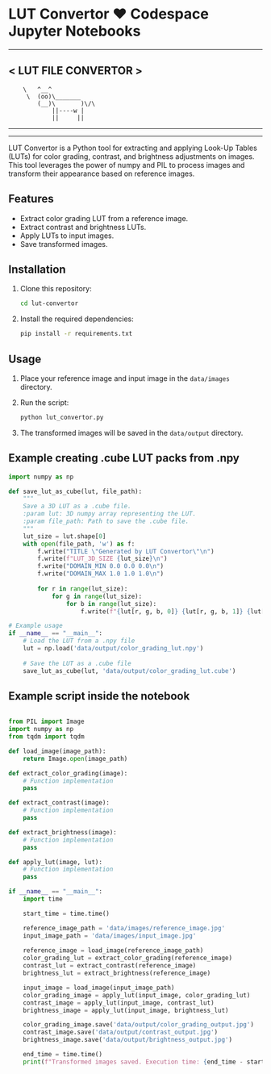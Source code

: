 # LUT Convertor  ♥️ Codespace Jupyter Notebooks

_____________________________
< LUT FILE CONVERTOR        >
-----------------------------
        \   ^__^
         \  (oo)\_______
            (__)\       )\/\
                ||----w |
                ||     ||
_____________________________
_____________________________

LUT Convertor is a Python tool for extracting and applying Look-Up Tables (LUTs) for color grading, contrast, and brightness adjustments on images. This tool leverages the power of numpy and PIL to process images and transform their appearance based on reference images.

## Features

- Extract color grading LUT from a reference image.
- Extract contrast and brightness LUTs.
- Apply LUTs to input images.
- Save transformed images.

## Installation

1. Clone this repository:
    ```sh
    cd lut-convertor
    ```

2. Install the required dependencies:
    ```sh
    pip install -r requirements.txt
    ```

## Usage

1. Place your reference image and input image in the `data/images` directory.

2. Run the script:
    ```sh
    python lut_convertor.py
    ```

3. The transformed images will be saved in the `data/output` directory.

## Example creating .cube LUT packs from .npy

```python
import numpy as np

def save_lut_as_cube(lut, file_path):
    """
    Save a 3D LUT as a .cube file.
    :param lut: 3D numpy array representing the LUT.
    :param file_path: Path to save the .cube file.
    """
    lut_size = lut.shape[0]
    with open(file_path, 'w') as f:
        f.write("TITLE \"Generated by LUT Convertor\"\n")
        f.write(f"LUT_3D_SIZE {lut_size}\n")
        f.write("DOMAIN_MIN 0.0 0.0 0.0\n")
        f.write("DOMAIN_MAX 1.0 1.0 1.0\n")
        
        for r in range(lut_size):
            for g in range(lut_size):
                for b in range(lut_size):
                    f.write(f"{lut[r, g, b, 0]} {lut[r, g, b, 1]} {lut[r, g, b, 2]}\n")

# Example usage
if __name__ == "__main__":
    # Load the LUT from a .npy file
    lut = np.load('data/output/color_grading_lut.npy')
    
    # Save the LUT as a .cube file
    save_lut_as_cube(lut, 'data/output/color_grading_lut.cube')
```


## Example script inside the notebook

```python

from PIL import Image
import numpy as np
from tqdm import tqdm

def load_image(image_path):
    return Image.open(image_path)

def extract_color_grading(image):
    # Function implementation
    pass

def extract_contrast(image):
    # Function implementation
    pass

def extract_brightness(image):
    # Function implementation
    pass

def apply_lut(image, lut):
    # Function implementation
    pass

if __name__ == "__main__":
    import time

    start_time = time.time()

    reference_image_path = 'data/images/reference_image.jpg'
    input_image_path = 'data/images/input_image.jpg'
    
    reference_image = load_image(reference_image_path)
    color_grading_lut = extract_color_grading(reference_image)
    contrast_lut = extract_contrast(reference_image)
    brightness_lut = extract_brightness(reference_image)

    input_image = load_image(input_image_path)
    color_grading_image = apply_lut(input_image, color_grading_lut)
    contrast_image = apply_lut(input_image, contrast_lut)
    brightness_image = apply_lut(input_image, brightness_lut)

    color_grading_image.save('data/output/color_grading_output.jpg')
    contrast_image.save('data/output/contrast_output.jpg')
    brightness_image.save('data/output/brightness_output.jpg')

    end_time = time.time()
    print(f"Transformed images saved. Execution time: {end_time - start_time} seconds")
```